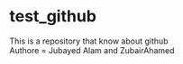 # test_github

This is a repository that know about github
<br>
Authore = Jubayed Alam
and ZubairAhamed
